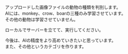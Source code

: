 アップロードした画像ファイルの動物の種類を判別します。<br/>
AIには、monkey、crow、boarの三種のみ学習させています。<br/>
その他の動物は学習させていません。

ローカルでサーバーを立てて、実行してください。

今後は、AIの精度をより高めていきたいと思っています。<br/>
また、その他というカテゴリを作ります。
